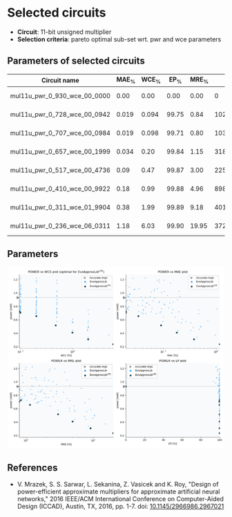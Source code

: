 
Selected circuits
===================
 - **Circuit**: 11-bit unsigned multiplier
 - **Selection criteria**: pareto optimal sub-set wrt. pwr and wce parameters

Parameters of selected circuits
----------------------------

| Circuit name | MAE<sub>%</sub> | WCE<sub>%</sub> | EP<sub>%</sub> | MRE<sub>%</sub> | MSE | Download |
| --- |  --- | --- | --- | --- | --- | --- | 
| mul11u_pwr_0_930_wce_00_0000 | 0.00 | 0.00 | 0.00 | 0.00 | 0 |  [[Verilog<sub>generic</sub>](mul11u_pwr_0_930_wce_00_0000_gen.v)]  [[C](mul11u_pwr_0_930_wce_00_0000.c)] |
| mul11u_pwr_0_728_wce_00_0942 | 0.019 | 0.094 | 99.75 | 0.84 | 10235.081e2 |  [[Verilog<sub>generic</sub>](mul11u_pwr_0_728_wce_00_0942_gen.v)]  [[C](mul11u_pwr_0_728_wce_00_0942.c)] |
| mul11u_pwr_0_707_wce_00_0984 | 0.019 | 0.098 | 99.71 | 0.80 | 10360.917e2 |  [[Verilog<sub>generic</sub>](mul11u_pwr_0_707_wce_00_0984_gen.v)]  [[C](mul11u_pwr_0_707_wce_00_0984.c)] |
| mul11u_pwr_0_657_wce_00_1999 | 0.034 | 0.20 | 99.84 | 1.15 | 31888.497e2 |  [[Verilog<sub>generic</sub>](mul11u_pwr_0_657_wce_00_1999_gen.v)]  [[C](mul11u_pwr_0_657_wce_00_1999.c)] |
| mul11u_pwr_0_517_wce_00_4736 | 0.09 | 0.47 | 99.87 | 3.00 | 22556.998e3 |  [[Verilog<sub>generic</sub>](mul11u_pwr_0_517_wce_00_4736_gen.v)]  [[C](mul11u_pwr_0_517_wce_00_4736.c)] |
| mul11u_pwr_0_410_wce_00_9922 | 0.18 | 0.99 | 99.88 | 4.96 | 89807.495e3 |  [[Verilog<sub>generic</sub>](mul11u_pwr_0_410_wce_00_9922_gen.v)]  [[C](mul11u_pwr_0_410_wce_00_9922.c)] |
| mul11u_pwr_0_311_wce_01_9904 | 0.38 | 1.99 | 99.89 | 9.18 | 40139.971e4 |  [[Verilog<sub>generic</sub>](mul11u_pwr_0_311_wce_01_9904_gen.v)]  [[C](mul11u_pwr_0_311_wce_01_9904.c)] |
| mul11u_pwr_0_236_wce_06_0311 | 1.18 | 6.03 | 99.90 | 19.95 | 37290.89e5 |  [[Verilog<sub>generic</sub>](mul11u_pwr_0_236_wce_06_0311_gen.v)]  [[C](mul11u_pwr_0_236_wce_06_0311.c)] |
    
Parameters
--------------
![Parameters figure](fig.png)

References
--------------
   - V. Mrazek, S. S. Sarwar, L. Sekanina, Z. Vasicek and K. Roy, "Design of power-efficient approximate multipliers for approximate artificial neural networks," 2016 IEEE/ACM International Conference on Computer-Aided Design (ICCAD), Austin, TX, 2016, pp. 1-7. doi: [10.1145/2966986.2967021](https://dx.doi.org/10.1145/2966986.2967021)

             